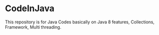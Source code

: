 # CodeInJava
This repository is for Java Codes basically on Java 8 features, Collections, Framework, Multi threading.

